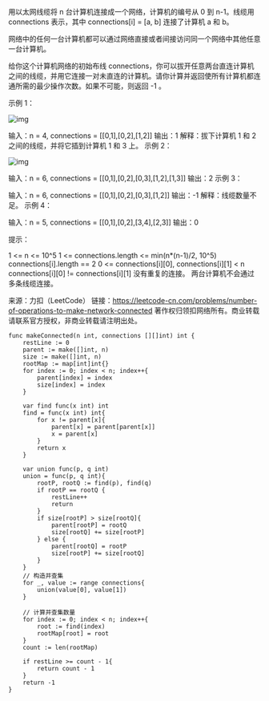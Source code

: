 用以太网线缆将 n 台计算机连接成一个网络，计算机的编号从 0 到 n-1。线缆用 connections 表示，其中 connections[i] = [a, b] 连接了计算机 a 和 b。

网络中的任何一台计算机都可以通过网络直接或者间接访问同一个网络中其他任意一台计算机。

给你这个计算机网络的初始布线 connections，你可以拔开任意两台直连计算机之间的线缆，并用它连接一对未直连的计算机。请你计算并返回使所有计算机都连通所需的最少操作次数。如果不可能，则返回 -1 。 

 

示例 1：

![img](https://assets.leetcode-cn.com/aliyun-lc-upload/uploads/2020/01/11/sample_1_1677.png)

输入：n = 4, connections = [[0,1],[0,2],[1,2]]
输出：1
解释：拔下计算机 1 和 2 之间的线缆，并将它插到计算机 1 和 3 上。
示例 2：

![img](https://assets.leetcode-cn.com/aliyun-lc-upload/uploads/2020/01/11/sample_2_1677.png)

输入：n = 6, connections = [[0,1],[0,2],[0,3],[1,2],[1,3]]
输出：2
示例 3：

输入：n = 6, connections = [[0,1],[0,2],[0,3],[1,2]]
输出：-1
解释：线缆数量不足。
示例 4：

输入：n = 5, connections = [[0,1],[0,2],[3,4],[2,3]]
输出：0


提示：

1 <= n <= 10^5
1 <= connections.length <= min(n*(n-1)/2, 10^5)
connections[i].length == 2
0 <= connections[i][0], connections[i][1] < n
connections[i][0] != connections[i][1]
没有重复的连接。
两台计算机不会通过多条线缆连接。

来源：力扣（LeetCode）
链接：https://leetcode-cn.com/problems/number-of-operations-to-make-network-connected
著作权归领扣网络所有。商业转载请联系官方授权，非商业转载请注明出处。

```golang
func makeConnected(n int, connections [][]int) int {
    restLine := 0
    parent := make([]int, n)
    size := make([]int, n)
    rootMap := map[int]int{}
    for index := 0; index < n; index++{
        parent[index] = index
        size[index] = index
    }

    var find func(x int) int
    find = func(x int) int{
        for x != parent[x]{
            parent[x] = parent[parent[x]]
            x = parent[x]
        }
        return x
    }

    var union func(p, q int)
    union = func(p, q int){
        rootP, rootQ := find(p), find(q)
        if rootP == rootQ {
            restLine++
            return
        }
        if size[rootP] > size[rootQ]{
            parent[rootP] = rootQ
            size[rootQ] += size[rootP]
        } else {
            parent[rootQ] = rootP
            size[rootP] += size[rootQ]
        }
    }
    // 构造并查集
    for _, value := range connections{
        union(value[0], value[1])
    }

    // 计算并查集数量
    for index := 0; index < n; index++{
        root := find(index)
        rootMap[root] = root
    }
    count := len(rootMap)

    if restLine >= count - 1{
        return count - 1
    } 
    return -1
}
```
